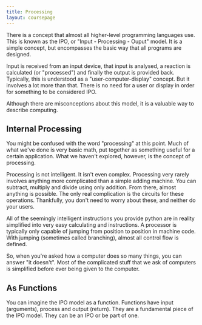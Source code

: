 ```yaml
---
title: Processing
layout: coursepage
---
```


There is a concept that almost all higher-level programming languages use. This is known as the IPO, or "Input - Processing - Ouput" model. It is a simple concept, but encompasses the basic way that all programs are designed.

Input is received from an input device, that input is analysed, a reaction is calculated (or "processed") and finally the output is provided back. Typically, this is understood as a "user-computer-display" concept. But it involves a lot more than that. There is no need for a user or display in order for something to be considered IPO.

Although there are misconceptions about this model, it is a valuable way to describe computing.

## Internal Processing
You might be confused with the word "processing" at this point. Much of what we've done is very basic math, put together as something useful for a certain application. What we haven't explored, however, is the concept of processing.

Processing is not intelligent. It isn't even complex. Processing very rarely involves anything more complicated than a simple adding machine. You can subtract, multiply and divide using only addition. From there, almost anything is possible. The only real complication is the circuits for these operations. Thankfully, you don't need to worry about these, and neither do your users.

All of the seemingly intelligent instructions you provide python are in reality simplified into very easy calculating and instructions. A processor is typically only capable of jumping from position to position in machine code. With jumping (sometimes called branching), almost all control flow is defined.

So, when you're asked how a computer does so many things, you can answer "it doesn't". Most of the complicated stuff that we ask of computers is simplified before ever being given to the computer.

## As Functions
You can imagine the IPO model as a function. Functions have input (arguments), process and output (return). They are a fundamental piece of the IPO model. They can be an IPO or be part of one.
